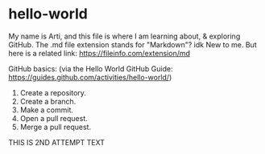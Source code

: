 # hello-world
My name is Arti, and this file is where I am learning about, &amp; exploring GitHub.
The .md file extension stands for "Markdown"? idk New to me. But here is a related link: https://fileinfo.com/extension/md

GitHub basics:
(via the Hello World GitHub Guide:
https://guides.github.com/activities/hello-world/)

1. Create a repository.
2. Create a branch.
3. Make a commit.
4. Open a pull request.
5. Merge a pull request.

THIS IS 2ND ATTEMPT TEXT
